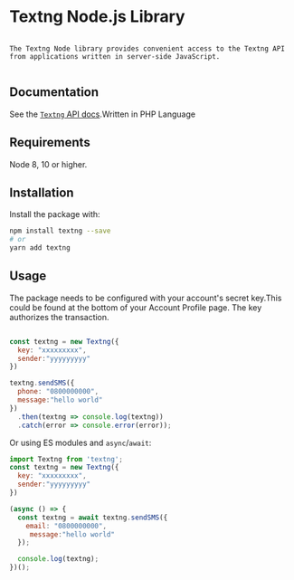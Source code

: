 # Textng Node.js Library


```

The Textng Node library provides convenient access to the Textng API from applications written in server-side JavaScript.


```

## Documentation

See the [`Textng` API docs](https://dev.textng.xyz/).Written in PHP Language


## Requirements

Node 8, 10 or higher.



## Installation

Install the package with:

```sh
npm install textng --save
# or
yarn add textng

```

## Usage

The package needs to be configured with your account's secret key.This could be found at the bottom of your Account Profile page. The key authorizes the transaction.



<!-- prettier-ignore -->
```js

const textng = new Textng({
  key: "xxxxxxxxx",
  sender:"yyyyyyyyy"
})

textng.sendSMS({
  phone: "0800000000",
  message:"hello world"
})
  .then(textng => console.log(textng))
  .catch(error => console.error(error));

```

Or using ES modules and `async`/`await`:

```js
import Textng from 'textng';
const textng = new Textng({
  key: "xxxxxxxxx",
  sender:"yyyyyyyyy"
})

(async () => {
  const textng = await textng.sendSMS({
    email: "0800000000",
     message:"hello world"
  });

  console.log(textng);
})();
```